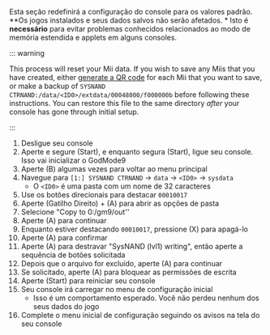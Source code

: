 Esta seção redefinirá a configuração do console para os valores padrão. \*\*Os jogos instalados e seus dados salvos não serão afetados. \* Isto é **necessário** para evitar problemas conhecidos relacionados ao modo de memória estendida e applets em alguns consoles.

::: warning

This process will reset your Mii data. If you wish to save any Miis that you have created, either [generate a QR code](https://en-americas-support.nintendo.com/app/answers/detail/a_id/298/~/how-to-generate-a-qr-code%E2%84%A2-for-a-mii) for each Mii that you want to save, or make a backup of `SYSNAND CTRNAND:/data/<ID0>/extdata/00048000/f000000b` before following these instructions. You can restore this file to the same directory _after_ your console has gone through initial setup.

:::

1. Desligue seu console
2. Aperte e segure (Start), e enquanto segura (Start), ligue seu console. Isso vai inicializar o GodMode9
3. Aperte (B) algumas vezes para voltar ao menu principal
4. Navegue para `[1:] SYSNAND CTRNAND` -> `data` -> `<ID0>` -> `sysdata`
    - O `<ID0>` é uma pasta com um nome de 32 caracteres
5. Use os botões direcionais para destacar `00010017`
6. Aperte (Gatilho Direito) + (A) para abrir as opções de pasta
7. Selecione "Copy to 0:/gm9/out''
8. Aperte (A) para continuar
9. Enquanto estiver destacando `00010017`, pressione (X) para apagá-lo
10. Aperte (A) para confirmar
11. Aperte (A) para destravar "SysNAND (lvl1) writing", então aperte a sequência de botões solicitada
12. Depois que o arquivo for excluído, aperte (A) para continuar
13. Se solicitado, aperte (A) para bloquear as permissões de escrita
14. Aperte (Start) para reiniciar seu console
15. Seu console irá carregar no menu de configuração inicial
    - Isso é um comportamento esperado. Você não perdeu nenhum dos seus dados do jogo
16. Complete o menu inicial de configuração seguindo os avisos na tela do seu console
